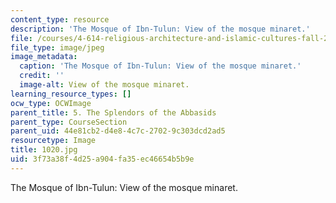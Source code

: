```yaml
---
content_type: resource
description: 'The Mosque of Ibn-Tulun: View of the mosque minaret.'
file: /courses/4-614-religious-architecture-and-islamic-cultures-fall-2002/3f73a38f4d25a904fa35ec46654b5b9e_1020.jpg
file_type: image/jpeg
image_metadata:
  caption: 'The Mosque of Ibn-Tulun: View of the mosque minaret.'
  credit: ''
  image-alt: View of the mosque minaret.
learning_resource_types: []
ocw_type: OCWImage
parent_title: 5. The Splendors of the Abbasids
parent_type: CourseSection
parent_uid: 44e81cb2-d4e8-4c7c-2702-9c303dcd2ad5
resourcetype: Image
title: 1020.jpg
uid: 3f73a38f-4d25-a904-fa35-ec46654b5b9e
---
```

The Mosque of Ibn-Tulun: View of the mosque minaret.


